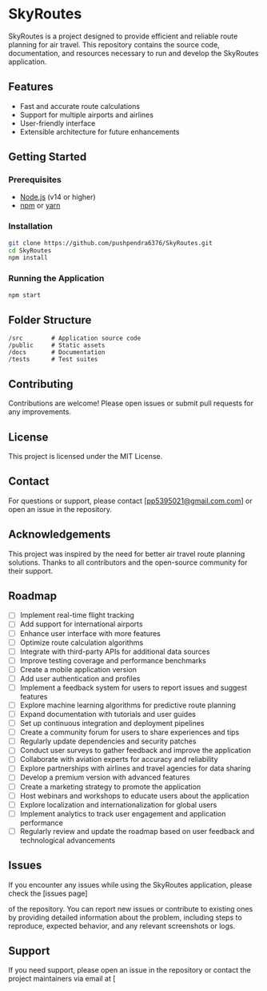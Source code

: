 # SkyRoutes

SkyRoutes is a project designed to provide efficient and reliable route planning for air travel. This repository contains the source code, documentation, and resources necessary to run and develop the SkyRoutes application.

## Features

- Fast and accurate route calculations
- Support for multiple airports and airlines
- User-friendly interface
- Extensible architecture for future enhancements

## Getting Started

### Prerequisites

- [Node.js](https://nodejs.org/) (v14 or higher)
- [npm](https://www.npmjs.com/) or [yarn](https://yarnpkg.com/)

### Installation

```bash
git clone https://github.com/pushpendra6376/SkyRoutes.git
cd SkyRoutes
npm install
```

### Running the Application

```bash
npm start
```

## Folder Structure

```
/src        # Application source code
/public     # Static assets
/docs       # Documentation
/tests      # Test suites
```

## Contributing

Contributions are welcome! Please open issues or submit pull requests for any improvements.

## License

This project is licensed under the MIT License.

## Contact

For questions or support, please contact [pp5395021@gmail.com.com] or open an issue in the repository.
## Acknowledgements
This project was inspired by the need for better air travel route planning solutions. Thanks to all contributors and the open-source community for their support.
## Roadmap
- [ ] Implement real-time flight tracking
- [ ] Add support for international airports
- [ ] Enhance user interface with more features
- [ ] Optimize route calculation algorithms
- [ ] Integrate with third-party APIs for additional data sources
- [ ] Improve testing coverage and performance benchmarks
- [ ] Create a mobile application version
- [ ] Add user authentication and profiles
- [ ] Implement a feedback system for users to report issues and suggest features
- [ ] Explore machine learning algorithms for predictive route planning
- [ ] Expand documentation with tutorials and user guides  
- [ ] Set up continuous integration and deployment pipelines
- [ ] Create a community forum for users to share experiences and tips
- [ ] Regularly update dependencies and security patches
- [ ] Conduct user surveys to gather feedback and improve the application
- [ ] Collaborate with aviation experts for accuracy and reliability
- [ ] Explore partnerships with airlines and travel agencies for data sharing
- [ ] Develop a premium version with advanced features
- [ ] Create a marketing strategy to promote the application
- [ ] Host webinars and workshops to educate users about the application
- [ ] Explore localization and internationalization for global users
- [ ] Implement analytics to track user engagement and application performance
- [ ] Regularly review and update the roadmap based on user feedback and technological advancements
## Issues  


If you encounter any issues while using the SkyRoutes application, please check the [issues page]

of the repository. You can report new issues or contribute to existing ones by providing detailed information about the problem, including steps to reproduce, expected behavior, and any relevant screenshots or logs.    

## Support

If you need support, please open an issue in the repository or contact the project maintainers via email at [
    
